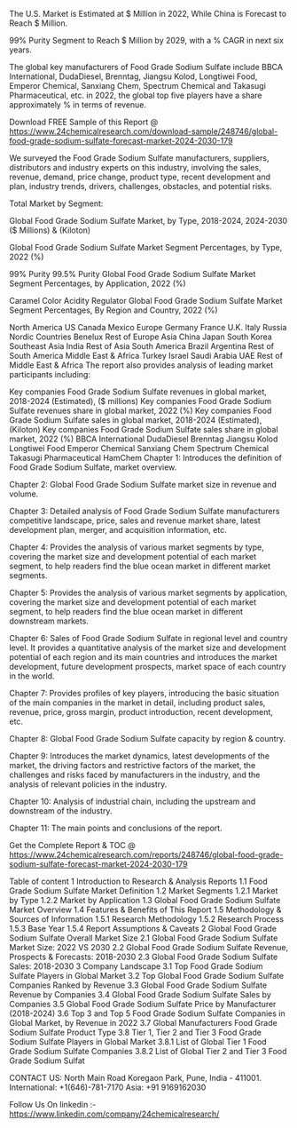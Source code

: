 The U.S. Market is Estimated at $ Million in 2022, While China is Forecast to Reach $ Million.

99% Purity Segment to Reach $ Million by 2029, with a % CAGR in next six years.

The global key manufacturers of Food Grade Sodium Sulfate include BBCA International, DudaDiesel, Brenntag, Jiangsu Kolod, Longtiwei Food, Emperor Chemical, Sanxiang Chem, Spectrum Chemical and Takasugi Pharmaceutical, etc. in 2022, the global top five players have a share approximately % in terms of revenue.

Download FREE Sample of this Report @ https://www.24chemicalresearch.com/download-sample/248746/global-food-grade-sodium-sulfate-forecast-market-2024-2030-179

We surveyed the Food Grade Sodium Sulfate manufacturers, suppliers, distributors and industry experts on this industry, involving the sales, revenue, demand, price change, product type, recent development and plan, industry trends, drivers, challenges, obstacles, and potential risks.

Total Market by Segment:

Global Food Grade Sodium Sulfate Market, by Type, 2018-2024, 2024-2030 ($ Millions) & (Kiloton)

Global Food Grade Sodium Sulfate Market Segment Percentages, by Type, 2022 (%)

99% Purity
99.5% Purity
Global Food Grade Sodium Sulfate Market Segment Percentages, by Application, 2022 (%)

Caramel Color
Acidity Regulator
Global Food Grade Sodium Sulfate Market Segment Percentages, By Region and Country, 2022 (%)

North America
US
Canada
Mexico
Europe
Germany
France
U.K.
Italy
Russia
Nordic Countries
Benelux
Rest of Europe
Asia
China
Japan
South Korea
Southeast Asia
India
Rest of Asia
South America
Brazil
Argentina
Rest of South America
Middle East & Africa
Turkey
Israel
Saudi Arabia
UAE
Rest of Middle East & Africa
The report also provides analysis of leading market participants including:

Key companies Food Grade Sodium Sulfate revenues in global market, 2018-2024 (Estimated), ($ millions)
Key companies Food Grade Sodium Sulfate revenues share in global market, 2022 (%)
Key companies Food Grade Sodium Sulfate sales in global market, 2018-2024 (Estimated), (Kiloton)
Key companies Food Grade Sodium Sulfate sales share in global market, 2022 (%)
BBCA International
DudaDiesel
Brenntag
Jiangsu Kolod
Longtiwei Food
Emperor Chemical
Sanxiang Chem
Spectrum Chemical
Takasugi Pharmaceutical
HamChem
Chapter 1: Introduces the definition of Food Grade Sodium Sulfate, market overview.

Chapter 2: Global Food Grade Sodium Sulfate market size in revenue and volume.

Chapter 3: Detailed analysis of Food Grade Sodium Sulfate manufacturers competitive landscape, price, sales and revenue market share, latest development plan, merger, and acquisition information, etc.

Chapter 4: Provides the analysis of various market segments by type, covering the market size and development potential of each market segment, to help readers find the blue ocean market in different market segments.

Chapter 5: Provides the analysis of various market segments by application, covering the market size and development potential of each market segment, to help readers find the blue ocean market in different downstream markets.

Chapter 6: Sales of Food Grade Sodium Sulfate in regional level and country level. It provides a quantitative analysis of the market size and development potential of each region and its main countries and introduces the market development, future development prospects, market space of each country in the world.

Chapter 7: Provides profiles of key players, introducing the basic situation of the main companies in the market in detail, including product sales, revenue, price, gross margin, product introduction, recent development, etc.

Chapter 8: Global Food Grade Sodium Sulfate capacity by region & country.

Chapter 9: Introduces the market dynamics, latest developments of the market, the driving factors and restrictive factors of the market, the challenges and risks faced by manufacturers in the industry, and the analysis of relevant policies in the industry.

Chapter 10: Analysis of industrial chain, including the upstream and downstream of the industry.

Chapter 11: The main points and conclusions of the report.

Get the Complete Report & TOC @ https://www.24chemicalresearch.com/reports/248746/global-food-grade-sodium-sulfate-forecast-market-2024-2030-179

Table of content
1 Introduction to Research & Analysis Reports
1.1 Food Grade Sodium Sulfate Market Definition
1.2 Market Segments
1.2.1 Market by Type
1.2.2 Market by Application
1.3 Global Food Grade Sodium Sulfate Market Overview
1.4 Features & Benefits of This Report
1.5 Methodology & Sources of Information
1.5.1 Research Methodology
1.5.2 Research Process
1.5.3 Base Year
1.5.4 Report Assumptions & Caveats
2 Global Food Grade Sodium Sulfate Overall Market Size
2.1 Global Food Grade Sodium Sulfate Market Size: 2022 VS 2030
2.2 Global Food Grade Sodium Sulfate Revenue, Prospects & Forecasts: 2018-2030
2.3 Global Food Grade Sodium Sulfate Sales: 2018-2030
3 Company Landscape
3.1 Top Food Grade Sodium Sulfate Players in Global Market
3.2 Top Global Food Grade Sodium Sulfate Companies Ranked by Revenue
3.3 Global Food Grade Sodium Sulfate Revenue by Companies
3.4 Global Food Grade Sodium Sulfate Sales by Companies
3.5 Global Food Grade Sodium Sulfate Price by Manufacturer (2018-2024)
3.6 Top 3 and Top 5 Food Grade Sodium Sulfate Companies in Global Market, by Revenue in 2022
3.7 Global Manufacturers Food Grade Sodium Sulfate Product Type
3.8 Tier 1, Tier 2 and Tier 3 Food Grade Sodium Sulfate Players in Global Market
3.8.1 List of Global Tier 1 Food Grade Sodium Sulfate Companies
3.8.2 List of Global Tier 2 and Tier 3 Food Grade Sodium Sulfat

CONTACT US:
North Main Road Koregaon Park, Pune, India - 411001.
International: +1(646)-781-7170
Asia: +91 9169162030

Follow Us On linkedin :- https://www.linkedin.com/company/24chemicalresearch/
